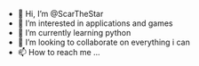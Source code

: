 - 👋 Hi, I’m @ScarTheStar
- 👀 I’m interested in applications and games
- 🌱 I’m currently learning python 
- 💞️ I’m looking to collaborate on everything i can
- 📫 How to reach me ...

<!---
ScarTheStar/ScarTheStar is a ✨ special ✨ repository because its `README.md` (this file) appears on your GitHub profile.
You can click the Preview link to take a look at your changes.
--->
